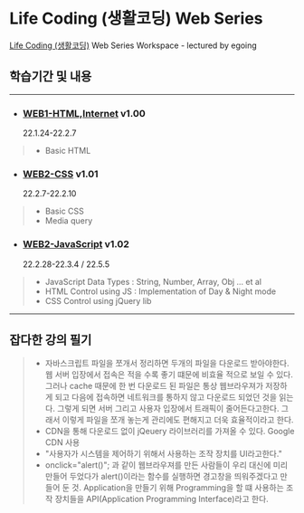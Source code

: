 Life Coding (생활코딩) Web Series
===
[Life Coding (생활코딩)](https://opentutorials.org/course/1) Web Series Workspace - lectured by egoing

## 학습기간 및 내용
---
+ ### [WEB1-HTML,Internet](https://opentutorials.org/course/3084) v1.00   
  22.1.24-22.2.7
> - Basic HTML
+ ### [WEB2-CSS](https://opentutorials.org/course/3086) v1.01   
  22.2.7-22.2.10
> - Basic CSS
> - Media query
+ ### [WEB2-JavaScript](https://opentutorials.org/course/3085) v1.02   
  22.2.28-22.3.4 / 22.5.5
> - JavaScript Data Types : String, Number, Array, Obj ... et al
> - HTML Control using JS : Implementation of Day & Night mode
> - CSS Control using jQuery lib
---
## 잡다한 강의 필기
> - 자바스크립트 파일을 쪼개서 정리하면 두개의 파일을 다운로드 받아야한다. 웹 서버 입장에서 접속은 적을 수록 좋기 떄문에 비효율 적으로 보일 수 있다.그러나 cache 때문에 한 번 다운로드 된 파일은 통상 웹브라우져가 저장하게 되고 다음에 접속하면 네트워크를 통하지 않고 다운로드 되었던 것을 읽는다. 그렇게 되면 서버 그리고 사용자 입장에서 트래픽이 줄어든다고한다. 그래서 이렇게 파일을 쪼개 놓는게 관리에도 편해지고 더욱 효율적이라고 한다.
> - CDN을 통해 다운로드 없이 jQeuery 라이브러리를 가져올 수 있다. Google CDN 사용
> - "사용자가 시스템을 제어하기 위해서 사용하는 조작 장치를 UI라고한다."
> - onclick="alert()"; 과 같이 웹브라우져를 만든 사람들이 우리 대신에 미리 만들어 두었다가 alert()이라는 함수를 실행하면 경고창을 띄워주겠다고 만들어 둔 것. Application을 만들기 위해 Programming을 할 떄 사용하는 조작 장치들을 API(Application Programming Interface)라고 한다.
